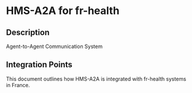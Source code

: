 # HMS-A2A for fr-health

## Description

Agent-to-Agent Communication System

## Integration Points

This document outlines how HMS-A2A is integrated with fr-health systems in France.

